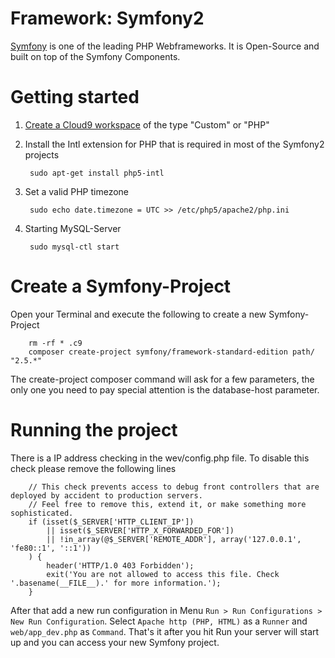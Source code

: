 # Framework: Symfony2 

[Symfony](http://www.symfony.com) is one of the leading PHP Webframeworks. It is Open-Source and built on top of the Symfony Components.

# Getting started

1. [Create a Cloud9 workspace](./create_a_workspace.html) of the type "Custom" or "PHP"
2. Install the Intl extension for PHP that is required in most of the Symfony2 projects

		sudo apt-get install php5-intl
		
3. Set a valid PHP timezone

		sudo echo date.timezone = UTC >> /etc/php5/apache2/php.ini
4. Starting MySQL-Server

		sudo mysql-ctl start
		
# Create a Symfony-Project
Open your Terminal and execute the following to create a new Symfony-Project

		rm -rf * .c9
		composer create-project symfony/framework-standard-edition path/ "2.5.*"

The create-project composer command will ask for a few parameters, the only one you need to pay special attention is the database-host parameter. 

# Running the project
	
There is a IP address checking in the wev/config.php file. To disable this check please remove the following lines

		// This check prevents access to debug front controllers that are deployed by accident to production servers.
		// Feel free to remove this, extend it, or make something more sophisticated.
		if (isset($_SERVER['HTTP_CLIENT_IP'])
			|| isset($_SERVER['HTTP_X_FORWARDED_FOR'])
			|| !in_array(@$_SERVER['REMOTE_ADDR'], array('127.0.0.1', 'fe80::1', '::1'))
		) {
			header('HTTP/1.0 403 Forbidden');
			exit('You are not allowed to access this file. Check '.basename(__FILE__).' for more information.');
		}
		
After that add a new run configuration in Menu `Run > Run Configurations > New Run Configuration`. Select `Apache http (PHP, HTML)` as a `Runner` and `web/app_dev.php` as `Command`.
That's it after you hit Run your server will start up and you can access your new Symfony project.